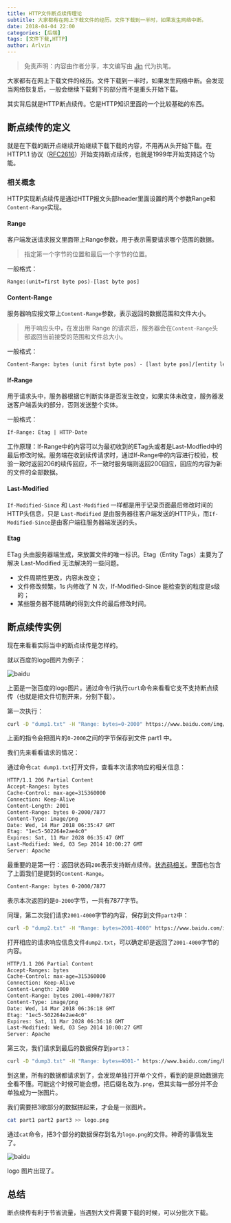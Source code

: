 ```yaml
---
title: HTTP文件断点续传理论
subtitle: 大家都有在网上下载文件的经历。文件下载到一半时，如果发生网络中断。
date: 2018-04-04 22:00
categories: [后端]
tags: [文件下载,HTTP]
author: Arlvin
---
```


> 免责声明：内容由作者分享，本文编写由 [Jin](/author/Jin) 代为执笔。

大家都有在网上下载文件的经历。文件下载到一半时，如果发生网络中断。会发现当网络恢复后，一般会继续下载剩下的部分而不是重头开始下载。

其实背后就是HTTP断点续传。它是HTTP知识里面的一个比较基础的东西。

<!-- more -->

## 断点续传的定义
就是在下载的断开点继续开始继续下载下载的内容，不用再从头开始下载。在HTTP1.1 协议（[RFC2616](https://tools.ietf.org/html/rfc2616)）开始支持断点续传，也就是1999年开始支持这个功能。

### 相关概念
HTTP实现断点续传是通过HTTP报文头部header里面设置的两个参数Range和`Content-Range`实现。


#### Range
客户端发送请求报文里面带上Range参数，用于表示需要请求哪个范围的数据。

> 指定第一个字节的位置和最后一个字节的位置。

一般格式：

```txt
Range:(unit=first byte pos)-[last byte pos]
```

#### Content-Range
服务器响应报文带上`Content-Range`参数，表示返回的数据范围和文件大小。

> 用于响应头中，在发出带 Range 的请求后，服务器会在`Content-Range`头部返回当前接受的范围和文件总大小。

一般格式：

```txt
Content-Range: bytes (unit first byte pos) - [last byte pos]/[entity legth]
```

#### If-Range
用于请求头中，服务器根据它判断实体是否发生改变，如果实体未改变，服务器发送客户端丢失的部分，否则发送整个实体。

一般格式：

```txt
If-Range: Etag | HTTP-Date
```

工作原理：If-Range中的内容可以为最初收到的ETag头或者是Last-Modfied中的最后修改时候。服务端在收到续传请求时，通过If-Range中的内容进行校验，校验一致时返回206的续传回应，不一致时服务端则返回200回应，回应的内容为新的文件的全部数据。

#### Last-Modified
`If-Modified-Since` 和 `Last-Modified` 一样都是用于记录页面最后修改时间的HTTP头信息，只是 `Last-Modified` 是由服务器往客户端发送的HTTP头，而`If-Modified-Since`是由客户端往服务器端发送的头。

#### Etag
ETag 头由服务器端生成，来放置文件的唯一标识。Etag（Entity Tags）主要为了解决 Last-Modified 无法解决的一些问题。

* 文件周期性更改，内容未改变；
* 文件修改频繁，1s 内修改了 N 次，If-Modified-Since 能检查到的粒度是s级的；
* 某些服务器不能精确的得到文件的最后修改时间。


## 断点续传实例
现在来看看实际当中的断点续传是怎样的。

就以百度的logo图片为例子：

![baidu](https://www.baidu.com/img/bd_logo1.png)

上面是一张百度的logo图片。通过命令行执行`curl`命令来看看它支不支持断点续传（也就是把文件切割开来，分别下载）。

第一次执行：

```sh
curl -D "dump1.txt" -H "Range: bytes=0-2000" https://www.baidu.com/img/bd_logo1.png -o part1
```

上面的指令会把图片的`0-2000`之间的字节保存到文件 part1 中。

我们先来看看请求的情况：

通过命令`cat dump1.txt`打开文件，查看本次请求响应的相关信息：

```txt
HTTP/1.1 206 Partial Content
Accept-Ranges: bytes
Cache-Control: max-age=315360000
Connection: Keep-Alive
Content-Length: 2001
Content-Range: bytes 0-2000/7877
Content-Type: image/png
Date: Wed, 14 Mar 2018 06:35:47 GMT
Etag: "1ec5-502264e2ae4c0"
Expires: Sat, 11 Mar 2028 06:35:47 GMT
Last-Modified: Wed, 03 Sep 2014 10:00:27 GMT
Server: Apache
```

最重要的是第一行：返回状态码`206`表示支持断点续传。[状态码相关](/posts/2018-03-20-http-status-code/)。里面也包含了上面我们是提到的`Content-Range`。

```txt
Content-Range: bytes 0-2000/7877
```

表示本次返回的是`0-2000`字节，一共有7877字节。

同理，第二次我们请求`2001-4000`字节的内容，保存到文件`part2`中：

```sh
curl -D "dump2.txt" -H "Range: bytes=2001-4000" https://www.baidu.com/img/bd_logo1.png -o part2
```

打开相应的请求响应信息文件`dump2.txt`，可以确定却是返回了`2001-4000`字节的内容。

```txt
HTTP/1.1 206 Partial Content
Accept-Ranges: bytes
Cache-Control: max-age=315360000
Connection: Keep-Alive
Content-Length: 2000
Content-Range: bytes 2001-4000/7877
Content-Type: image/png
Date: Wed, 14 Mar 2018 06:36:18 GMT
Etag: "1ec5-502264e2ae4c0"
Expires: Sat, 11 Mar 2028 06:36:18 GMT
Last-Modified: Wed, 03 Sep 2014 10:00:27 GMT
Server: Apache
```

第三次，我们请求到最后的数据保存到`part3`：

```sh
curl -D "dump3.txt" -H "Range: bytes=4001-" https://www.baidu.com/img/bd_logo1.png -o part3
```

到这里，所有的数据都请求到了，会发现单独打开单个文件，看到的是原始数据完全看不懂。可能这个时候可能会想，把后缀名改为`.png`，但其实每一部分并不会单独成为一张图片。

我们需要把3歌部分的数据拼起来，才会是一张图片。

```sh
cat part1 part2 part3 >> logo.png
```

通过`cat`命令，把3个部分的数据保存到名为`logo.png`的文件。神奇的事情发生了。

![baidu](https://www.baidu.com/img/bd_logo1.png)

logo 图片出现了。

## 总结
断点续传有利于节省流量，当遇到大文件需要下载的时候，可以分批次下载。






